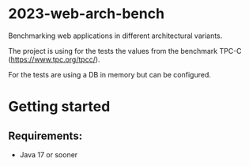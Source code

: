 # 2023-web-arch-bench
Benchmarking web applications in different architectural variants.

The project is using for the tests the values from the benchmark TPC-C (https://www.tpc.org/tpcc/).

For the tests are using a DB in memory but can be configured.

# Getting started

## Requirements:
- Java 17 or sooner


